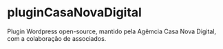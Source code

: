 # pluginCasaNovaDigital
Plugin Wordpress open-source, mantido pela Agêmcia Casa Nova Digital, com a colaboração de associados. 
